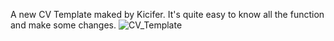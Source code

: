 A new CV Template maked by Kicifer.
It's quite easy to know all the function and make some changes.
![CV_Template](https://github.com/Kicifer/CV.Template/assets/156332521/f40995fa-1de5-4e34-9ee2-07e9c61e1ce8)
